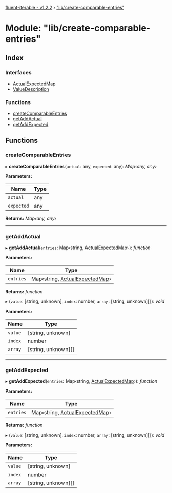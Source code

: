 [fluent-iterable - v1.2.2](../README.md) › ["lib/create-comparable-entries"](_lib_create_comparable_entries_.md)

# Module: "lib/create-comparable-entries"

## Index

### Interfaces

* [ActualExpectedMap](../interfaces/_lib_create_comparable_entries_.actualexpectedmap.md)
* [ValueDescription](../interfaces/_lib_create_comparable_entries_.valuedescription.md)

### Functions

* [createComparableEntries](_lib_create_comparable_entries_.md#createcomparableentries)
* [getAddActual](_lib_create_comparable_entries_.md#getaddactual)
* [getAddExpected](_lib_create_comparable_entries_.md#getaddexpected)

## Functions

###  createComparableEntries

▸ **createComparableEntries**(`actual`: any, `expected`: any): *Map‹any, any›*

**Parameters:**

Name | Type |
------ | ------ |
`actual` | any |
`expected` | any |

**Returns:** *Map‹any, any›*

___

###  getAddActual

▸ **getAddActual**(`entries`: Map‹string, [ActualExpectedMap](../interfaces/_lib_create_comparable_entries_.actualexpectedmap.md)›): *function*

**Parameters:**

Name | Type |
------ | ------ |
`entries` | Map‹string, [ActualExpectedMap](../interfaces/_lib_create_comparable_entries_.actualexpectedmap.md)› |

**Returns:** *function*

▸ (`value`: [string, unknown], `index`: number, `array`: [string, unknown][]): *void*

**Parameters:**

Name | Type |
------ | ------ |
`value` | [string, unknown] |
`index` | number |
`array` | [string, unknown][] |

___

###  getAddExpected

▸ **getAddExpected**(`entries`: Map‹string, [ActualExpectedMap](../interfaces/_lib_create_comparable_entries_.actualexpectedmap.md)›): *function*

**Parameters:**

Name | Type |
------ | ------ |
`entries` | Map‹string, [ActualExpectedMap](../interfaces/_lib_create_comparable_entries_.actualexpectedmap.md)› |

**Returns:** *function*

▸ (`value`: [string, unknown], `index`: number, `array`: [string, unknown][]): *void*

**Parameters:**

Name | Type |
------ | ------ |
`value` | [string, unknown] |
`index` | number |
`array` | [string, unknown][] |
